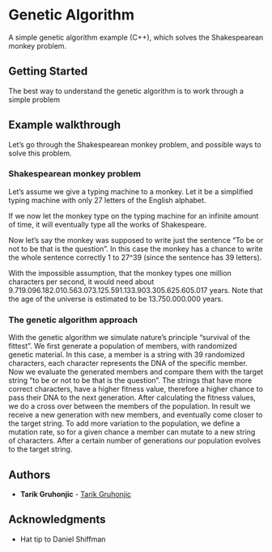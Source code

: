 # Genetic Algorithm

A simple genetic algorithm example (C++), which solves the Shakespearean monkey problem.

## Getting Started

The best way to understand the genetic algorithm is to work through a simple problem

## Example walkthrough

Let’s go through the Shakespearean monkey problem, and possible ways to solve this problem.

### Shakespearean monkey problem
Let’s assume we give a typing machine to a monkey. Let it be a simplified typing machine with only 27 letters of the English alphabet.

If we now let the monkey type on the typing machine for an infinite amount of time, it will eventually type all the works of Shakespeare.

Now let’s say the monkey was supposed to write just the sentence “To be or not to be that is the question”. In this case the monkey has a chance to write the whole sentence correctly 1 to 27^39 (since the sentence has 39 letters).

With the impossible assumption, that the monkey types one million characters per second, it would need about 9.719.096.182.010.563.073.125.591.133.903.305.625.605.017 years. Note that the age of the universe is estimated to be 13.750.000.000 years.

### The genetic algorithm approach
With the genetic algorithm we simulate nature’s principle “survival of the fittest”. We first generate a population of members, with randomized genetic material. In this case, a member is a string with 39 randomized characters, each character represents the DNA of the specific member. Now we evaluate the generated members and compare them with the target string “to be or not to be that is the question”. 
The strings that have more correct characters, have a higher fitness value, therefore a higher chance to pass their DNA to the next generation. 
After calculating the fitness values, we do a cross over between the members of the population. In result we receive a new generation with new members, and eventually come closer to the target string.
To add more variation to the population, we define a mutation rate, so for a given chance a member can mutate to a new string of characters.
After a certain number of generations our population evolves to the target string.
## Authors

* **Tarik Gruhonjic**  - [Tarik Gruhonjic](https://github.com/gtarik)

## Acknowledgments

* Hat tip to Daniel Shiffman
